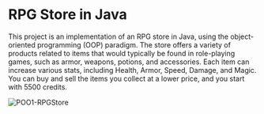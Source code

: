 # RPG Store in Java
This project is an implementation of an RPG store in Java, using the object-oriented programming (OOP) paradigm. The store offers a variety of products related to items that would typically be found in role-playing games, such as armor, weapons, potions, and accessories. Each item can increase various stats, including Health, Armor, Speed, Damage, and Magic. You can buy and sell the items you collect at a lower price, and you start with 5500 credits.


![POO1-RPGStore](https://github.com/Orantoon/POO_proyecto1/assets/62961473/47b652f3-f9a2-4f09-a6b9-0d87c195262e)

